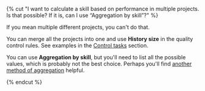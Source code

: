 {% cut "I want to calculate a skill based on performance in multiple projects. Is that possible? If it is, can I use “Aggregation by skill”?" %}

If you mean multiple different projects, you can't do that.

You can merge all the projects into one and use **History size** in the quality control rules. See examples in the [Control tasks](../../../../guide/concepts/goldenset.md) section.

You can use **Aggregation by skill**, but you'll need to list all the possible values, which is probably not the best choice. Perhaps you'll find [another method of aggregation](../../../../guide/concepts/result-aggregation.md) helpful.

{% endcut %}